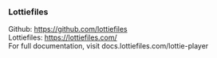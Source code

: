 ### Lottiefiles

Github: https://github.com/lottiefiles </br>
Lottiefiles: https://lottiefiles.com/ </br>
For full documentation, visit docs.lottiefiles.com/lottie-player
